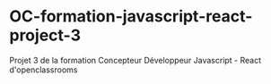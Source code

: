# OC-formation-javascript-react-project-3
Projet 3 de la  formation Concepteur Développeur Javascript - React d'openclassrooms
